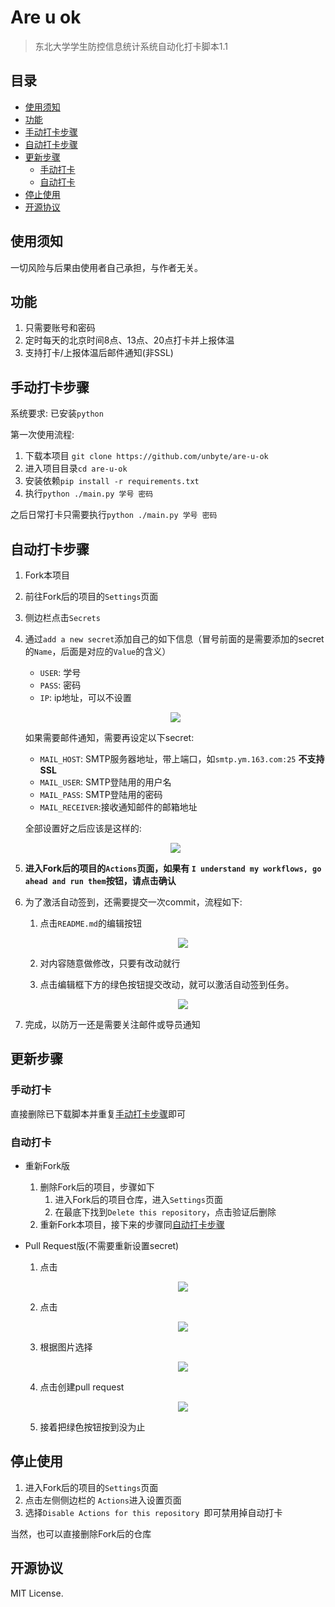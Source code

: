# Are u ok
> 东北大学学生防控信息统计系统自动化打卡脚本1.1


## 目录

- [使用须知](#使用须知)
- [功能](#功能)
- [手动打卡步骤](#手动打卡步骤)
- [自动打卡步骤](#自动打卡步骤)
- [更新步骤](#更新步骤)
  - [手动打卡](#手动打卡)
  - [自动打卡](#自动打卡)
- [停止使用](#停止使用)
- [开源协议](#开源协议)

## 使用须知

一切风险与后果由使用者自己承担，与作者无关。

## 功能

1. 只需要账号和密码
2. 定时每天的北京时间8点、13点、20点打卡并上报体温
3. 支持打卡/上报体温后邮件通知(非SSL)

## 手动打卡步骤

系统要求: 已安装`python`

第一次使用流程:

1. 下载本项目 `git clone https://github.com/unbyte/are-u-ok`
2. 进入项目目录`cd are-u-ok`
3. 安装依赖`pip install -r requirements.txt`
4. 执行`python ./main.py 学号 密码`

之后日常打卡只需要执行`python ./main.py 学号 密码`


## 自动打卡步骤
1. Fork本项目

2. 前往Fork后的项目的`Settings`页面

3. 侧边栏点击`Secrets`

4. 通过`add a new secret`添加自己的如下信息（冒号前面的是需要添加的secret的`Name`，后面是对应的`Value`的含义）
  
    - `USER`: 学号
    - `PASS`: 密码
    - `IP`: ip地址，可以不设置

    <p align="center"><img src="https://i.loli.net/2020/02/24/RAPvJ4qu5hUIr2K.png"/></p>
    
    如果需要邮件通知，需要再设定以下secret:
    
    - `MAIL_HOST`: SMTP服务器地址，带上端口，如`smtp.ym.163.com:25` **不支持SSL**
    - `MAIL_USER`: SMTP登陆用的用户名
    - `MAIL_PASS`: SMTP登陆用的密码
    - `MAIL_RECEIVER`:接收通知邮件的邮箱地址
    
    全部设置好之后应该是这样的:
    
    <p align="center"><img src="https://i.loli.net/2020/04/17/xIh7gyWUOTR5LAq.png"/></p>
    
5. **进入Fork后的项目的`Actions`页面，如果有 `I understand my workflows, go ahead and run them`按钮，请点击确认**

6. 为了激活自动签到，还需要提交一次commit，流程如下: 

    1. 点击`README.md`的编辑按钮

        <p align="center"><img src="https://i.loli.net/2020/03/01/8pnrtNDm9axih7U.png"/></p>
    
    2. 对内容随意做修改，只要有改动就行
    
    3. 点击编辑框下方的绿色按钮提交改动，就可以激活自动签到任务。
    
        <p align="center"><img src="https://i.loli.net/2020/03/01/6Yi59OyLwQRuVNm.png"/></p>

7. 完成，以防万一还是需要关注邮件或导员通知



## 更新步骤

### 手动打卡

直接删除已下载脚本并重复[手动打卡步骤](#手动打卡步骤)即可


### 自动打卡

- 重新Fork版 

    1. 删除Fork后的项目，步骤如下
       1. 进入Fork后的项目仓库，进入`Settings`页面
       2. 在最底下找到`Delete this repository`，点击验证后删除
    2. 重新Fork本项目，接下来的步骤同[自动打卡步骤](#自动打卡步骤)

- Pull Request版(不需要重新设置secret)
    1. 点击
    
        <p align="center"><img src="https://user-images.githubusercontent.com/31768052/75086758-a9dedb80-552f-11ea-8de6-5cf8cc326005.png"/></p>
    
    2. 点击
    
        <p align="center"><img src="https://user-images.githubusercontent.com/31768052/75086760-ae0af900-552f-11ea-8ce5-9cd5476dbd50.png"/></p>
    
    3. 根据图片选择
    
        <p align="center"><img src="https://user-images.githubusercontent.com/31768052/75086765-b06d5300-552f-11ea-9628-9f5e26c319cc.png"/></p>
    
    4. 点击创建pull request
    
        <p align="center"><img src="https://user-images.githubusercontent.com/31768052/75086768-b2371680-552f-11ea-85ec-590826e475c3.png"/></p>
    
    5. 接着把绿色按钮按到没为止

## 停止使用

1. 进入Fork后的项目的`Settings`页面
2. 点击左侧侧边栏的 `Actions`进入设置页面
3. 选择`Disable Actions for this repository `即可禁用掉自动打卡

当然，也可以直接删除Fork后的仓库

## 开源协议

MIT License.
